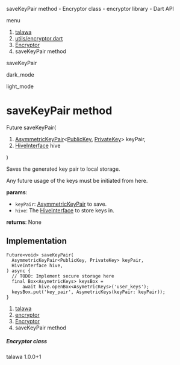 




saveKeyPair method - Encryptor class - encryptor library - Dart API







menu

1. [talawa](../../index.html)
2. [utils/encryptor.dart](../../utils_encryptor/utils_encryptor-library.html)
3. [Encryptor](../../utils_encryptor/Encryptor-class.html)
4. saveKeyPair method

saveKeyPair


dark\_mode

light\_mode




# saveKeyPair method


Future<void>
saveKeyPair(

1. [AsymmetricKeyPair](https://pub.dev/documentation/pointycastle/3.9.1/pointycastle/AsymmetricKeyPair-class.html)<[PublicKey](https://pub.dev/documentation/pointycastle/3.9.1/pointycastle/PublicKey-class.html), [PrivateKey](https://pub.dev/documentation/pointycastle/3.9.1/pointycastle/PrivateKey-class.html)> keyPair,
2. [HiveInterface](https://pub.dev/documentation/hive/2.2.3/hive/HiveInterface-class.html) hive

)

Saves the generated key pair to local storage.

Any future usage of the keys must be initiated from here.

**params**:

* `keyPair`: [AsymmetricKeyPair](https://pub.dev/documentation/pointycastle/3.9.1/pointycastle/AsymmetricKeyPair-class.html) to save.
* `hive`: The [HiveInterface](https://pub.dev/documentation/hive/2.2.3/hive/HiveInterface-class.html) to store keys in.

**returns**:
None


## Implementation

```
Future<void> saveKeyPair(
  AsymmetricKeyPair<PublicKey, PrivateKey> keyPair,
  HiveInterface hive,
) async {
  // TODO: Implement secure storage here
  final Box<AsymetricKeys> keysBox =
      await hive.openBox<AsymetricKeys>('user_keys');
  keysBox.put('key_pair', AsymetricKeys(keyPair: keyPair));
}
```

 


1. [talawa](../../index.html)
2. [encryptor](../../utils_encryptor/utils_encryptor-library.html)
3. [Encryptor](../../utils_encryptor/Encryptor-class.html)
4. saveKeyPair method

##### Encryptor class





talawa
1.0.0+1






